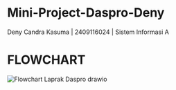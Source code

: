 # Mini-Project-Daspro-Deny
Deny Candra Kasuma | 2409116024 | Sistem Informasi A

# FLOWCHART
![Flowchart Laprak Daspro drawio](https://github.com/user-attachments/assets/75221795-5fd2-453f-8bc4-7d192bf06334)
